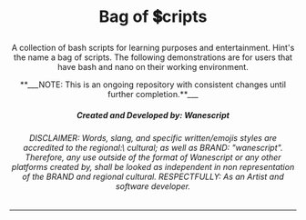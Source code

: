 # <p align="center">Bag of 💲cripts</p>

<p align="center"> A collection of bash scripts for learning purposes and entertainment. Hint's the name a bag of scripts. The following demonstrations are for users that have bash and nano on their working environment.</p>

<p align="center">**___NOTE: This is an ongoing repository with consistent changes until further completion.**___</p>


<h5 align="center">Created and Developed by: Wanescript</h5>
<h6 align="center">DISCLAIMER: Words, slang, and specific written/emojis styles are accredited to the regional:\ cultural; as well as BRAND: "wanescript". Therefore, any use outside of the format of Wanescript or any other platforms created by, shall be looked as independent in non representation of the BRAND and regional cultural. RESPECTFULLY: As an Artist and software developer.</h6>

---



